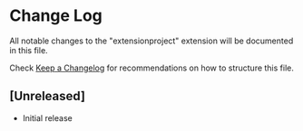 # Change Log

All notable changes to the "extensionproject" extension will be documented in this file.

Check [Keep a Changelog](http://keepachangelog.com/) for recommendations on how to structure this file.

## [Unreleased]

- Initial release